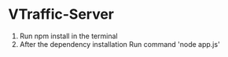 # VTraffic-Server

1. Run npm install in the terminal
2. After the dependency installation Run command 'node app.js'
